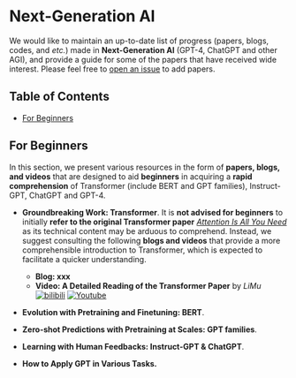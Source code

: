 # Next-Generation AI

We would like to maintain an up-to-date list of progress (papers, blogs, codes, and *etc.*) made in **Next-Generation AI** (GPT-4, ChatGPT and other AGI), and provide a guide for some of the papers that have received wide interest.
Please feel free to [open an issue](SCUT-AILab/Next-Generation-AI-awesome) to add papers.

## <a name="toc">Table of Contents</a>

- <a href="#for-beginner">For Beginners</a>

## <a name="for-beginner">For Beginners</a>

In this section, we present various resources in the form of **papers, blogs, and videos** that are designed to aid **beginners** in acquiring a **rapid comprehension** of Transformer (include BERT and GPT families), Instruct-GPT, ChatGPT and GPT-4.

- **Groundbreaking Work: Transformer**. It is **not advised for beginners** to initially **refer to the original Transformer paper** [*Attention Is All You Need*](https://proceedings.neurips.cc/paper_files/paper/2017/file/3f5ee243547dee91fbd053c1c4a845aa-Paper.pdf) as its technical content may be arduous to comprehend.  Instead, we suggest consulting the following **blogs and videos** that provide a more comprehensible introduction to Transformer, which is expected to facilitate a quicker understanding.

  - **Blog: xxx**
  - **Video: A Detailed Reading of the Transformer Paper** by *LiMu* [![bilibili](https://img.shields.io/badge/dynamic/json?label=views&style=social&logo=bilibili&query=data.stat.view&url=https%3A%2F%2Fapi.bilibili.com%2Fx%2Fweb-interface%2Fview%3Fbvid%3DBV1pu411o7BE)](https://www.bilibili.com/video/BV1pu411o7BE/) [![Youtube](https://img.shields.io/youtube/views/nzqlFIcCSWQ?style=social)](https://youtu.be/nzqlFIcCSWQ)

- **Evolution with Pretraining and Finetuning: BERT**.

- **Zero-shot Predictions with Pretraining at Scales: GPT families**.

- **Learning with Human Feedbacks: Instruct-GPT & ChatGPT**.

- **How to Apply GPT in Various Tasks.**
